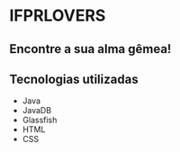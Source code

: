 # IFPRLOVERS
## Encontre a sua alma gêmea!

## Tecnologias utilizadas
- Java 
- JavaDB
- Glassfish
- HTML
- CSS